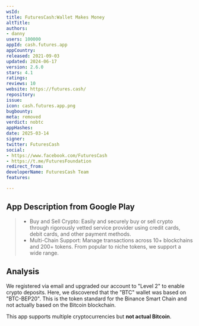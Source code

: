 ```yaml
---
wsId: 
title: FuturesCash:Wallet Makes Money
altTitle: 
authors:
- danny
users: 100000
appId: cash.futures.app
appCountry: 
released: 2021-09-03
updated: 2024-06-17
version: 2.6.0
stars: 4.1
ratings: 
reviews: 10
website: https://futures.cash/
repository: 
issue: 
icon: cash.futures.app.png
bugbounty: 
meta: removed
verdict: nobtc
appHashes: 
date: 2025-03-14
signer: 
twitter: FuturesCash
social:
- https://www.facebook.com/FuturesCash
- https://t.me/FuturesFoundation
redirect_from: 
developerName: FuturesCash Team
features: 

---
```


## App Description from Google Play

> - Buy and Sell Crypto: Easily and securely buy or sell crypto through rigorously vetted service provider using credit cards, debit cards, and other payment methods.
> - Multi-Chain Support: Manage transactions across 10+ blockchains and 200+ tokens. From popular to niche tokens, we support a wide range.

## Analysis

We registered via email and upgraded our account to "Level 2" to enable crypto deposits. Here, we discovered that the "BTC" wallet was based on "BTC-BEP20". This is the token standard for the Binance Smart Chain and not actually based on the Bitcoin blockchain. 

This app supports multiple cryptocurrencies but **not actual Bitcoin**.
